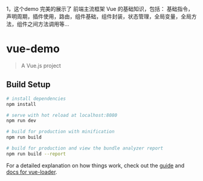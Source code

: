 1，这个demo 完美的展示了 前端主流框架 Vue  的基础知识，包括：
基础指令，声明周期，插件使用，路由，组件基础，组件封装，状态管理，全局变量，全局方法，组件之间方法调用等...




# vue-demo

> A Vue.js project

## Build Setup

``` bash
# install dependencies
npm install

# serve with hot reload at localhost:8080
npm run dev

# build for production with minification
npm run build

# build for production and view the bundle analyzer report
npm run build --report
```

For a detailed explanation on how things work, check out the [guide](http://vuejs-templates.github.io/webpack/) and [docs for vue-loader](http://vuejs.github.io/vue-loader).
